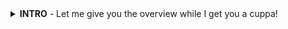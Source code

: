 <details><summary><strong>INTRO</strong> - Let me give you the overview while I get you a cuppa!</summary>

<p>
Hi, I'm Kev! A thirty-something ADHD fella, struggling with sparse facial hair. You'll find me somewhere under a pile of cats! My partner-in-crime is a very tall German lady who is my inspiration, my muse and my emotional coach through life.
</p>
<p>
Like a typical human being, there's a lot to me. I'm driven, passionate, free-spirited and confident. I have a strong set of core values I adhere to, no matter where or what I'm doing in life. I have a few hobbies; trying (and failing) to learn the violin, creative writing, reading, hobbyist games dev, petting cats and gaming. One of those 'hobbies' cutely insists on a lot more attention than the others. Can you guess which one?
</p>
<p>
I suffer with a few select items of poor genetics! Crohn's Disease, ADHD and MADD. Because of these disabilities, I'm a vocal advocate for Mental Health Awareness and Wellbeing, Disability Rights in the Workplace and a 'Human-First, Employee-Second' approach to Leadership. I believe in Trust, Integrity, Compassion and Support. We're all humans, so let's all treat each other like humans first and foremost. I'll get my protest board out and give you the lecture later!
</p>
<p>
I won't get too deep into my professional life, but I've been working with Unity and C# for a decade. Straight out of university, basically. Ahhh, what a fresh-faced young developer I was! I do enjoy some personal programming with other tools though. I made a Discord Bot to annoy my friends, plenty of MonoGame/XNA stuff in the past. I'm trying my luck with Godot and Unreal Engine. And I really miss my time working at a very low-level with C++. It might be time to get back on that too!
</p>
<p>
You can find information below about my values, my hobbies, my background and, of course, my cats! Well, if you're interested that is!
</p>
</details>
